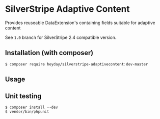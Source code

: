 # SilverStripe Adaptive Content

Provides reuseable DataExtension's containing fields suitable for adaptive content

See `1.0` branch for SilverStripe 2.4 compatible version.

## Installation (with composer)

	$ composer require heyday/silverstripe-adaptivecontent:dev-master

## Usage

## Unit testing
    $ composer install --dev
    $ vendor/bin/phpunit